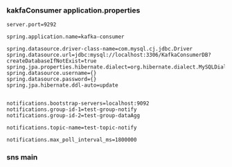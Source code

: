 ### kakfaConsumer application.properties
    server.port=9292
    
    spring.application.name=kafka-consumer
    
    spring.datasource.driver-class-name=com.mysql.cj.jdbc.Driver
    spring.datasource.url=jdbc:mysql://localhost:3306/KafkaConsumerDB?createDatabaseIfNotExist=true
    spring.jpa.properties.hibernate.dialect=org.hibernate.dialect.MySQLDialect
    spring.datasource.username={}
    spring.datasource.password={}
    spring.jpa.hibernate.ddl-auto=update
    
    
    notifications.bootstrap-servers=localhost:9092
    notifications.group-id-1=test-group-notify
    notifications.group-id-2=test-group-dataAgg
    
    notifications.topic-name=test-topic-notify
    
    notifications.max_poll_interval_ms=1800000


### sns main 



